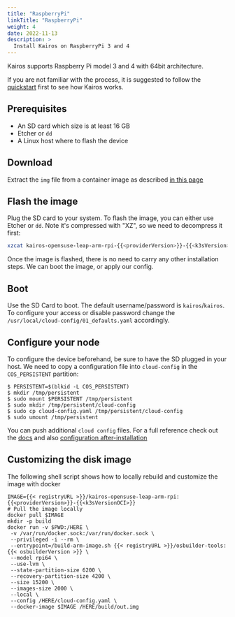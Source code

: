 ```yaml
---
title: "RaspberryPi"
linkTitle: "RaspberryPi"
weight: 4
date: 2022-11-13
description: >
  Install Kairos on RaspberryPi 3 and 4
---
```


Kairos supports Raspberry Pi model 3 and 4 with 64bit architecture.

If you are not familiar with the process, it is suggested to follow the [quickstart](/docs/getting-started) first to see how Kairos works.

## Prerequisites

- An SD card which size is at least 16 GB
- Etcher or `dd`
- A Linux host where to flash the device

## Download

Extract the `img` file from a container image as described [in this page](/docs/reference/image_matrix)

## Flash the image

Plug the SD card to your system. To flash the image, you can either use Etcher or `dd`. Note it's compressed with "XZ", so we need to decompress it first:

```bash
xzcat kairos-opensuse-leap-arm-rpi-{{<providerVersion>}}-{{<k3sVersion>}}.img.xz | sudo dd of=<device> oflag=sync status=progress bs=10MB
```

Once the image is flashed, there is no need to carry any other installation steps. We can boot the image, or apply our config.

## Boot

Use the SD Card to boot. The default username/password is `kairos`/`kairos`.
To configure your access or disable password change the `/usr/local/cloud-config/01_defaults.yaml` accordingly.

## Configure your node

To configure the device beforehand, be sure to have the SD plugged in your host. We need to copy a configuration file into `cloud-config` in the `COS_PERSISTENT` partition:

```
$ PERSISTENT=$(blkid -L COS_PERSISTENT)
$ mkdir /tmp/persistent
$ sudo mount $PERSISTENT /tmp/persistent
$ sudo mkdir /tmp/persistent/cloud-config
$ sudo cp cloud-config.yaml /tmp/persistent/cloud-config
$ sudo umount /tmp/persistent
```

You can push additional `cloud config` files. For a full reference check out the [docs](/docs/reference/configuration) and also [configuration after-installation](/docs/advanced/after-install)

## Customizing the disk image

The following shell script shows how to locally rebuild and customize the image with docker

```
IMAGE={{< registryURL >}}/kairos-opensuse-leap-arm-rpi:{{<providerVersion>}}-{{<k3sVersionOCI>}}
# Pull the image locally
docker pull $IMAGE
mkdir -p build
docker run -v $PWD:/HERE \
 -v /var/run/docker.sock:/var/run/docker.sock \
 --privileged -i --rm \
 --entrypoint=/build-arm-image.sh {{< registryURL >}}/osbuilder-tools:{{< osbuilderVersion >}} \
 --model rpi64 \
 --use-lvm \
 --state-partition-size 6200 \
 --recovery-partition-size 4200 \
 --size 15200 \
 --images-size 2000 \
 --local \
 --config /HERE/cloud-config.yaml \
 --docker-image $IMAGE /HERE/build/out.img
```
